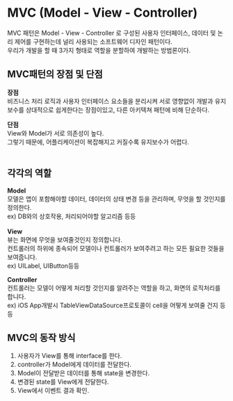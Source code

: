 # MVC (Model - View - Controller) 
MVC 패턴은 Model - View - Controller 로 구성된 사용자 인터페이스, 데이터 및 논리 제어를 구현하는데 널리 사용되는 소프트웨어 디자인 패턴이다.  
우리가 개발을 할 때 3가지 형태로 역할을 분할하여 개발하는 방법론이다.  
  
## MVC패턴의 장점 및 단점
**장점**  
비즈니스 처리 로직과 사용자 인터페이스 요소들을 분리시켜 서로 영향없이 개발과 유지보수를 상대적으로 쉽게한다는 장점이있고, 다른 아키텍쳐 패턴에 비해 단순하다.  
  
**단점**  
View와 Model가 서로 의존성이 높다.  
그렇기 때문에, 어플리케이션이 복잡해지고 커질수록 유지보수가 어렵다.  
​  
## 각각의 역할
**Model**  
모델은 앱이 포함해야할 데이터, 데이터의 상태 변경 등을 관리하며, 무엇을 할 것인지를 정의한다.  
ex) DB와의 상호작용, 처리되어야할 알고리즘 등등  
​  
**View**  
뷰는 화면에 무엇을 보여줄것인지 정의합니다.  
컨트롤러의 하위에 종속되어 모델이나 컨트롤러가 보여주려고 하는 모든 필요한 것들을 보여줍니다.  
ex) UILabel, UIButton등등  
  
**Controller**  
컨트롤러는 모델이 어떻게 처리할 것인지를 알려주는 역할을 하고, 화면의 로직처리를 합니다.  
ex) iOS App개발시 TableViewDataSource프로토콜이 cell을 어떻게 보여줄 건지 등등  
  
## MVC의 동작 방식
1. 사용자가 View를 통해 interface를 한다.  
2. controller가 Model에게 데이터를 전달한다.  
3. Model이 전달받은 데이터를 통해 state을 변경한다.  
4. 변경된 state를 View에게 전달한다.  
5. View에서 이벤트 결과 확인.  
